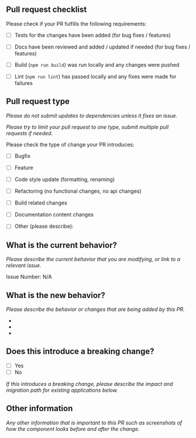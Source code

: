 ## Pull request checklist

Please check if your PR fulfills the following requirements:
- [ ] Tests for the changes have been added (for bug fixes / features)
- [ ] Docs have been reviewed and added / updated if needed (for bug fixes / features)
- [ ] Build (`npm run build`) was run locally and any changes were pushed
- [ ] Lint (`npm run lint`) has passed locally and any fixes were made for failures


## Pull request type

_Please do not submit updates to dependencies unless it fixes an issue._

_Please try to limit your pull request to one type, submit multiple pull requests if needed._

Please check the type of change your PR introduces:
- [ ] Bugfix
- [ ] Feature
- [ ] Code style update (formatting, renaming)
- [ ] Refactoring (no functional changes, no api changes)
- [ ] Build related changes
- [ ] Documentation content changes
- [ ] Other (please describe): 


## What is the current behavior?
_Please describe the current behavior that you are modifying, or link to a relevant issue._

Issue Number: N/A


## What is the new behavior?
_Please describe the behavior or changes that are being added by this PR._

-
-
-

## Does this introduce a breaking change?

- [ ] Yes
- [ ] No

_If this introduces a breaking change, please describe the impact and migration path for existing applications below._

## Other information

_Any other information that is important to this PR such as screenshots of how the component looks before and after the change._
